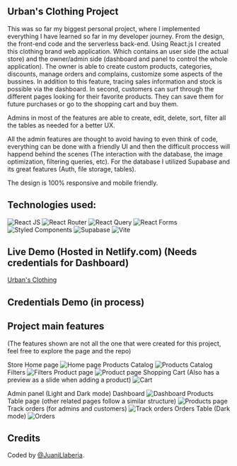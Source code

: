 ## Urban's Clothing Project
This was so far my biggest personal project, where I implemented everything I have learned so far in my developer journey. From the design, the front-end code and the serverless back-end. 
Using React.js I created this clothing brand web application. Which contains an user side (the actual store) and the owner/admin side (dashboard and panel to control the whole application). The owner is able to create custom products, categories, discounts, manage orders and complains, customize some aspects of the bussines. In addition to this feature, tracing sales information and stock is possible via the dashboard. In second, customers can surf through the different pages looking for their favorite products. They can save them for future purchases or go to the shopping cart and buy them.

Admins in most of the features are able to create, edit, delete, sort, filter all the tables as needed for a better UX. 

All the admin features are thought to avoid having to even think of code, everything can be done with a friendly UI and then the difficult proccess will happend behind the scenes (The interaction with the database, the image optimization, filtering queries, etc). For the database I utilized Supabase and its great features (Auth, file storage, tables).

The design is 100% responsive and mobile friendly.

## Technologies used:
![React JS](https://img.shields.io/badge/React-20232A?style=for-the-badge&logo=react&logoColor=61DAFB)
![React Router](https://img.shields.io/badge/React_Router-CA4245?style=for-the-badge&logo=react-router&logoColor=white)
![React Query](https://img.shields.io/badge/React_Query-FF4154?style=for-the-badge&logo=React_Query&logoColor=white)
![React Forms](https://img.shields.io/badge/React%20Hook%20Form-EC5990.svg?style=for-the-badge&logo=React-Hook-Form&logoColor=white)
![Styled Components](https://img.shields.io/badge/styled--components-DB7093?style=for-the-badge&logo=styled-components&logoColor=white)
![Supabase](https://img.shields.io/badge/Supabase-181818?style=for-the-badge&logo=supabase&logoColor=white)
![Vite](https://img.shields.io/badge/Vite-B73BFE?style=for-the-badge&logo=vite&logoColor=FFD62E)

## Live Demo (Hosted in Netlify.com) (Needs credentials for Dashboard)
[Urban's Clothing](https://urbansclothing.netlify.app/)

## Credentials Demo (in process)

## Project main features
(The features shown are not all the one that were created for this project, feel free to explore the page and the repo)

Store Home page
![Home page](https://geuzjkdzkblmryfdmtpi.supabase.co/storage/v1/object/public/Ad-images/1.png)
Products Catalog
![Products Catalog](https://geuzjkdzkblmryfdmtpi.supabase.co/storage/v1/object/public/Ad-images/2.png)
Filters
![Filters](https://geuzjkdzkblmryfdmtpi.supabase.co/storage/v1/object/public/Ad-images/3.png)
Product page
![Product page](https://geuzjkdzkblmryfdmtpi.supabase.co/storage/v1/object/public/Ad-images/6.png)
Shopping Cart (Also has a preview as a slide when adding a product)
![Cart](https://geuzjkdzkblmryfdmtpi.supabase.co/storage/v1/object/public/Ad-images/5.png)

Admin panel (Light and Dark mode)
Dashboard
![Dashboard](https://geuzjkdzkblmryfdmtpi.supabase.co/storage/v1/object/public/Ad-images/7.png)
Products Table page (other related pages follow a similar structure)
![Products page](https://geuzjkdzkblmryfdmtpi.supabase.co/storage/v1/object/public/Ad-images/8.png)
Track orders (for admins and customers)
![Track orders](https://geuzjkdzkblmryfdmtpi.supabase.co/storage/v1/object/public/Ad-images/11.png)
Orders Table (Dark mode)
![Orders](https://geuzjkdzkblmryfdmtpi.supabase.co/storage/v1/object/public/Ad-images/10.png)

## Credits
Coded by [@JuaniLlaberia](https://github.com/JuaniLlaberia).
